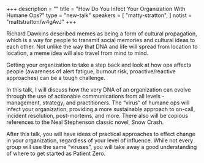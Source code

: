 +++
description = ""
title = "How Do You Infect Your Organization With Humane Ops?"
type = "new-talk"
speakers = [
        "matty-stratton",
]
notist = "mattstratton/w4gAvJ"
+++
<p>Richard Dawkins described memes as being a form of cultural propagation, which is a way for people to transmit social memories and cultural ideas to each other. Not unlike the way that DNA and life will spread from location to location, a meme idea will also travel from mind to mind.</p>

<p>Getting your organization to take a step back and look at how ops affects people (awareness of alert fatigue, burnout risk, proactive/reactive approaches) can be a tough challenge.</p>

<p>In this talk, I will discuss how the very DNA of an organization can evolve through the use of actionable communications from all levels - management, strategy, and practitioners. The “virus” of humane ops will infect your organization, providing a more sustainable approach to on-call, incident resolution, post-mortems, and more. There also will be copious references to the Neal Stephenson classic novel, Snow Crash.</p>

<p>After this talk, you will have ideas of practical approaches to effect change in your organization, regardless of your level of influence. While not every group will use the same “viruses”, you will take away a good understanding of where to get started as Patient Zero.</p>